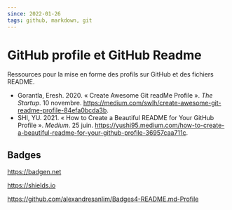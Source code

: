 ```yaml
---
since: 2022-01-26
tags: github, markdown, git
---
```


# GitHub profile et GitHub Readme

Ressources pour la mise en forme des profils sur GitHub et des fichiers README.

- Gorantla, Eresh. 2020. « Create Awesome Git readMe Profile ». *The Startup*. 10 novembre. https://medium.com/swlh/create-awesome-git-readme-profile-84efa0bcda3b.
- SHI, YU. 2021. « How to Create a Beautiful README for Your GitHub Profile ». *Medium*. 25 juin. https://yushi95.medium.com/how-to-create-a-beautiful-readme-for-your-github-profile-36957caa711c.

## Badges

https://badgen.net

https://shields.io

https://github.com/alexandresanlim/Badges4-README.md-Profile